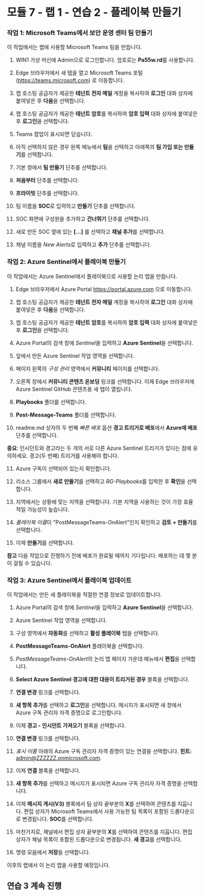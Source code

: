 # 모듈 7 - 랩 1 - 연습 2 - 플레이북 만들기

### 작업 1: Microsoft Teams에서 보안 운영 센터 팀 만들기

이 작업에서는 랩에 사용할 Microsoft Teams 팀을 만듭니다.

1. WIN1 가상 머신에 Admin으로 로그인합니다. 암호로는 **Pa55w.rd**를 사용합니다.  

2. Edge 브라우저에서 새 탭을 열고 Microsoft Teams 포털 (https://teams.microsoft.com) 로 이동합니다.

3. 랩 호스팅 공급자가 제공한 **테넌트 전자 메일** 계정을 복사하여 **로그인** 대화 상자에 붙여넣은 후 **다음**을 선택합니다.

4. 랩 호스팅 공급자가 제공한 **테넌트 암호**를 복사하여 **암호 입력** 대화 상자에 붙여넣은 후 **로그인**을 선택합니다.

5. Teams 팝업이 표시되면 닫습니다.

6. 아직 선택하지 않은 경우 왼쪽 메뉴에서 **팀**을 선택하고 아래쪽의 **팀 가입 또는 만들기**를 선택합니다.

7. 기본 창에서 **팀 만들기** 단추를 선택합니다.

8. **처음부터** 단추를 선택합니다.

9. **프라이빗** 단추를 선택합니다.

10. 팀 이름을 **SOC**로 입력하고 **만들기** 단추를 선택합니다.

11. SOC 화면에 구성원을 추가하고 **건너뛰기** 단추를 선택합니다. 

12. 새로 만든 SOC 옆에 있는 **[...]** 를 선택하고 **채널 추가**를 선택합니다.

13. 채널 이름을 *New Alerts*로 입력하고 **추가** 단추를 선택합니다.

### 작업 2: Azure Sentinel에서 플레이북 만들기

이 작업에서는 Azure Sentinel에서 플레이북으로 사용할 논리 앱을 만듭니다.

1. Edge 브라우저에서 Azure Portal https://portal.azure.com 으로 이동합니다.

2. 랩 호스팅 공급자가 제공한 **테넌트 전자 메일** 계정을 복사하여 **로그인** 대화 상자에 붙여넣은 후 **다음**을 선택합니다.

3. 랩 호스팅 공급자가 제공한 **테넌트 암호**를 복사하여 **암호 입력** 대화 상자에 붙여넣은 후 **로그인**을 선택합니다.

4. Azure Portal의 검색 창에 *Sentinel*을 입력하고 **Azure Sentinel**을 선택합니다.

5. 앞에서 만든 Azure Sentinel 작업 영역을 선택합니다.

6. 페이지 왼쪽의 *구성 관리* 영역에서 **커뮤니티** 페이지를 선택합니다.

7. 오른쪽 창에서 **커뮤니티 콘텐츠 온보딩** 링크를 선택합니다. 이제 Edge 브라우저에 Azure Sentinel GitHub 콘텐츠용 새 탭이 열립니다.

8. **Playbooks** 폴더를 선택합니다.

9. **Post-Message-Teams** 폴더를 선택합니다.

10. readme.md 상자의 두 번째 *빠른 배포* 옵션 **경고 트리거로 배포**에서 **Azure에 배포** 단추를 선택합니다.  

**중요**: 인시던트와 경고라는 두 개의 서로 다른 Azure Sentinel 트리거가 있다는 점에 유의하세요. 경고(두 번째) 트리거를 사용해야 합니다.

11. Azure 구독이 선택되어 있는지 확인합니다.

12. 리소스 그룹에서 **새로 만들기**를 선택하고 *RG-Playbooks*를 입력한 후 **확인**을 선택합니다.

13. 지역에서는 상황에 맞는 지역을 선택합니다. 기본 지역을 사용하는 것이 가장 효율적일 가능성이 높습니다.

14. *플레이북 이름*이 "PostMessageTeams-OnAlert"인지 확인하고 **검토 + 만들기**를 선택합니다.

15. 이제 **만들기**를 선택합니다.

**참고** 다음 작업으로 진행하기 전에 배포가 완료될 때까지 기다립니다. 배포하는 데 몇 분이 걸릴 수 있습니다.

### 작업 3: Azure Sentinel에서 플레이북 업데이트

이 작업에서는 만든 새 플레이북을 적절한 연결 정보로 업데이트합니다.

1. Azure Portal의 검색 창에 *Sentinel*을 입력하고 **Azure Sentinel**을 선택합니다.

2. Azure Sentinel 작업 영역을 선택합니다.

3. 구성 영역에서 **자동화**를 선택하고 **활성 플레이북** 탭을 선택합니다.

4. **PostMessageTeams-OnAlert** 플레이북을 선택합니다.

5. *PostMessageTeams-OnAlert*의 논리 앱 페이지 가운데 메뉴에서 **편집**을 선택합니다.

6. **Select Azure Sentinel 경고에 대한 대응이 트리거된 경우** 블록을 선택합니다.

7. **연결 변경** 링크를 선택합니다.

8. **새 항목 추가**를 선택하고 **로그인**을 선택합니다. 메시지가 표시되면 새 창에서 Azure 구독 관리자 자격 증명으로 로그인합니다.

9. 이제 **경고 - 인시던트 가져오기** 블록을 선택합니다.

10. **연결 변경** 링크를 선택합니다.

11. *표시 이름* 아래의 Azure 구독 관리자 자격 증명이 있는 연결을 선택합니다. **힌트:** admin@ZZZZZZ.onmicrosoft.com.

12. 이제 **연결** 블록을 선택합니다.

13. **새 항목 추가**를 선택하고 메시지가 표시되면 Azure 구독 관리자 자격 증명을 선택합니다.

14. 이제 **메시지 게시(V3)** 블록에서 팀 상자 끝부분의 **X**를 선택하여 콘텐츠를 지웁니다. 편집 상자가 Microsoft Teams에서 사용 가능한 팀 목록이 포함된 드롭다운으로 변경됩니다.  **SOC**를 선택합니다.

15. 마찬가지로, 채널에서 편집 상자 끝부분의 **X**를 선택하여 콘텐츠를 지웁니다. 편집 상자가 채널 목록이 포함된 드롭다운으로 변경됩니다. **새 경고**를 선택합니다.

16. 명령 모음에서 **저장**을 선택합니다.

이후의 랩에서 이 논리 앱을 사용할 예정입니다.

## 연습 3 계속 진행
